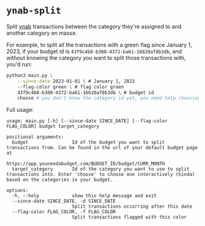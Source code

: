 `ynab-split`
===

Split [ynab](https://www.ynab.com/) transactions between the category they're assigned to and another category en masse.

For example, to split all the transactions with a green flag since January 1, 2023, if your
budget id is `43f9c4b8-b300-4372-ba61-16620af8b3db`, and without knowing the category you want
to split those transactions with, you'd run:

```bash
python3 main.py \
    --since-date 2023-01-01 \ # January 1, 2023
    --flag-color green \ # flag color green
    43f9c4b8-b300-4372-ba61-16620af8b3db \ # budget id
    choose # you don't know the category id yet, you need help choosing it
```

Full usage:

```
usage: main.py [-h] [--since-date SINCE_DATE] [--flag-color FLAG_COLOR] budget target_category

positional arguments:
  budget                Id of the budget you want to split transactions from. Can be found in the url of your default budget page at
                        https://app.youneedabudget.com/BUDGET_ID/budget/CURR_MONTH
  target_category       Id of the category you want to use to split transactions into. Enter 'choose' to choose one interactively (kinda) based on the categories in your budget.

options:
  -h, --help            show this help message and exit
  --since-date SINCE_DATE, -d SINCE_DATE
                        Split transactions occurring after this date
  --flag-color FLAG_COLOR, -f FLAG_COLOR
                        Split transactions flagged with this color
```
